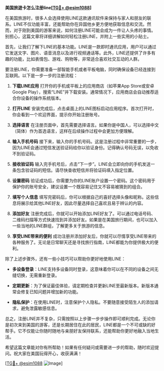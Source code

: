 **美国旅遊卡怎么注册line[[TG💪+ @esim1088](https://t.me/s/esim1088)]**

在美国旅游时，很多人会选择使用LINE这款通讯软件来保持与家人和朋友的联系。LINE不仅功能丰富，还能帮助你在异国他乡更方便地获取信息和交流。然而，对于刚到美国的游客来说，如何注册LINE可能会成为一件让人头疼的事情。别担心，这篇文章将详细讲解如何轻松注册LINE，并附上一些实用的小贴士。

首先，让我们了解下LINE的基本功能。LINE是一款即时通讯应用，用户可以通过它发送文字、图片、语音消息以及进行视频通话等。此外，LINE还提供了许多有趣的功能，比如表情包、游戏、购物等，非常适合喜欢社交互动的人群。

要注册LINE，你需要准备一部智能手机或者平板电脑，同时确保设备已经连接到互联网。以下是一步一步的注册流程：

1. **下载LINE应用**
   打开你的手机或平板上的应用商店（如苹果App Store或安卓Google Play），搜索“LINE”并下载安装。通常情况下，应用商店会自动推荐适合你设备的操作系统版本。

2. **打开LINE**
   安装完成后，点击桌面上的LINE图标启动应用程序。首次打开时，你会看到一个欢迎界面，提示你开始注册账号。

3. **选择语言**
   在注册页面中，首先需要选择语言。如果你是中国人，可以选择中文（简体）作为首选语言，这样在后续操作过程中会更加方便理解。

4. **输入手机号码**
   接下来，输入你的手机号码。这是注册过程中非常重要的一步，因为LINE会通过短信发送验证码给你以验证身份。记得确认号码无误，以免收不到验证码。

5. **接收验证码**
   输入完手机号后，点击“下一步”。LINE会立即向你的手机发送一条包含验证码的短信。请尽快查收短信并将验证码填入指定位置。

6. **设置密码**
   验证成功后，你需要为你的LINE账户设置一个密码。这个密码用于保护你的账号安全，建议设置一个既容易记住又不容易被猜到的组合。

7. **填写个人信息**
   填写完密码后，你可以根据自己的喜好选择头像和昵称。这些信息将展示给其他LINE好友，因此尽量选择自己喜欢且易于辨认的内容。

8. **添加好友**
   注册完成后，你就可以开始添加LINE好友了。可以通过电话号码、二维码扫描等方式快速找到并添加好友。如果是在美国旅行期间，也可以加入一些当地的LINE群组，了解更多关于旅游的信息。

9. **享受LINE带来的便利**
   成功注册并添加好友后，你就可以尽情享受LINE带来的各种服务了。无论是日常聊天还是寻找旅行指南，LINE都能为你提供极大的便利。

除了上述步骤外，还有一些小技巧可以帮助你更好地使用LINE：

- **多设备登录**：LINE支持多设备同时登录，这意味着你可以在不同的设备之间无缝切换，无需重新登录。
  
- **定期更新**：为了保证最佳体验，请定期检查并更新LINE至最新版本。新版本通常会修复已知问题并增加新的功能。

- **隐私保护**：在使用LINE时，注意保护个人隐私。不要随意接受陌生人的添加请求，避免泄露敏感信息。

总之，注册LINE并不复杂，只需按照以上步骤一步步操作即可顺利完成。无论你是初次来到美国的游客，还是长期居住在此的居民，LINE都是一个不可或缺的好帮手。它不仅能让你随时随地与亲朋好友保持联系，还能帮助你更好地融入当地生活。

希望这篇文章能对你有所帮助！如果有任何疑问或需要进一步的帮助，随时欢迎提问。祝大家在美国玩得开心，收获满满！

[[TG💪+ @esim1088](https://t.me/s/esim1088) ![Image](https://i.postimg.cc/4NQfJmqS/Snipaste-2025-05-13-00-14-12.png)]